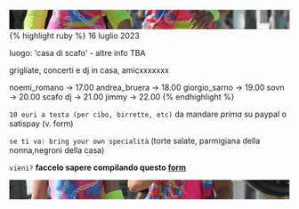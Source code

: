 ![amo noi](top.jpg)
{% highlight ruby %} 16 luglio 2023

luogo: 'casa di scafo' - altre info TBA

grigliate, concerti e dj in casa, amicxxxxxxx

noemi_romano -> 17.00
andrea_bruera -> 18.00
giorgio_sarno -> 19.00
sovn -> 20.00
scafo dj -> 21.00
jimmy -> 22.00
{% endhighlight %}

`10 euri a testa (per cibo, birrette, etc)` da mandare *prima* su paypal o satispay (v. form)

`se ti va: bring your own specialità` (torte salate, parmigiana della nonna,negroni della casa)

`vieni?` **faccelo sapere compilando questo [form](https://forms.gle/JuHwHhs9XsiqurCD9)**

![amo noi](below.jpg)
